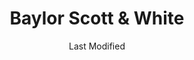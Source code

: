---
layout: location-page
date: Last Modified
description: "Local COVID-19 testing is available at Baylor Scott & White in Round Rock, Texas, USA."
permalink: "locations/texas/round-rock/baylor-scott-and-white-1/"
tags:
  - locations
  - texas
title: Baylor Scott & White
uniqueName: baylor-scott-and-white-1
state: Texas
stateAbbr: TX
hood: "Round Rock"
address: "425 University Blvd"
city: "Round Rock"
zip: "78665"
zipsNearby: "76831 77836 77838 77852 77853 77857 73301 73344 78701 78702 78703 78704 78705 78708 78709 78710 78711 78712 78713 78714 78715 78716 78717 78718 78719 78720 78721 78722 78723 78724 78725 78726 78727 78728 78729 78730 78731 78732 78733 78734 78735 78736 78737 78738 78739 78741 78742 78744 78745 78746 78747 78748 78749 78750 78751 78752 78753 78754 78755 78756 78757 78758 78759 78760 78761 78762 78763 78764 78765 78766 78767 78768 78769 78772 78773 78774 78778 78779 78780 78781 78783 78785 78789 78799 76511 78602 76513 78605 78606 78607 78608 76630 78609 76518 78610 76519 78611 76520 78612 78613 78630 76632 76522 78615 78616 76523 78617 78619 78620 76524 78621 78622 78623 76526 76527 78626 78627 78628 78633 78942 76530 78632 76533 76534 78634 78635 76537 78636 76539 76540 76541 76542 76543 76544 76547 76548 76549 78639 78640 76550 78641 78645 78646 78946 78947 78642 78948 76554 78644 76656 78648 78650 78651 78652 78653 78654 78657 78655 78656 76556 76557 76558 78949 78133 76559 76561 78659 76564 78660 78691 78952 78661 78662 76567 76569 78953 76570 78663 78664 78665 78680 78681 78682 78683 76571 78666 78667 76573 78957 78669 78670 76574 76501 76502 76503 76504 76505 76508 76577 76578 78672 76579 78673 78960 78674 78963 78676 78786 78788 78798 76545 76546" 
mapUrl: "http://maps.apple.com/?q=Baylor+Scott+and+White&address=425+University+Blvd,Round+Rock,Texas,78665"
locationType: Drive-thru
phone: "512-509-0200"
website: "https://www.bswhealth.com/locations/round-rock-425-university-clinic/"
onlineBooking: undefined
closed: undefined
closedUpdate: April 22nd, 2020
notes: "By appointment only. Requires phone screen. Privately owned."
days: Weekdays
hours: 8AM-5PM
ctaMessage: Learn more
ctaUrl: "https://www.bswhealth.com/locations/round-rock-425-university-clinic/"
---
